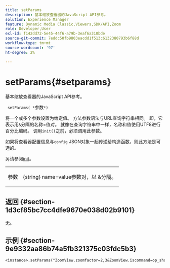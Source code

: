 ```yaml
---
title: setParams
description: 基本缩放查看器的JavaScript API参考。
solution: Experience Manager
feature: Dynamic Media Classic,Viewers,SDK/API,Zoom
role: Developer,User
exl-id: f142dd72-5e45-44f6-a79b-3eaf6a310bde
source-git-commit: 7eddc50fb9803eacdd1f513c6132380793b6f88d
workflow-type: tm+mt
source-wordcount: '97'
ht-degree: 2%

---
```


# setParams{#setparams}

基本缩放查看器的JavaScript API参考。

` setParams( *`参数`*)`

将一个或多个参数设置为给定值。 方法参数语法与URL查询字符串相同。 即，它表示用`&`分隔的名称=值对。 就像在查询字符串中一样，名称和值使用UTF8进行百分比编码。 调用`init()`之前，必须调用此参数。

如果将查看器配置信息与`config` JSON对象一起传递给构造函数，则此方法是可选的。

另请参阅[init](../../../c-html5-s7-aem-asset-viewers/c-html5-20-basic-zoom-viewer-about/c-html5-20-basic-zoom-viewer-javascriptapiref/r-html5-basic-zoom-viewer-20-javascriptapiref-init.md#reference-aee94dd92a28410784f7a1792e28683b)。

<table id="table_896DFF34A68A403DB93A6D597461A573"> 
 <tbody> 
  <tr> 
   <td colname="col1"> <p> <span class="codeph"> <span class="varname">参数</span> </span> </p> </td> 
   <td colname="col2"> <p> <span class="codeph"> {string}</span> name=value参数对，以<span class="codeph"> &amp;</span>分隔。 </p> </td> 
  </tr> 
 </tbody> 
</table>

## 返回 {#section-1d3cf85bc7cc4dfe9670e038d02b9101}

无。

## 示例 {#section-9e9332aa86b74a5fb321375c03fdc5b3}

```
<instance>.setParams("ZoomView.zoomfactor=2,3&ZoomView.iscommand=op_sharpen%3d1")
```
